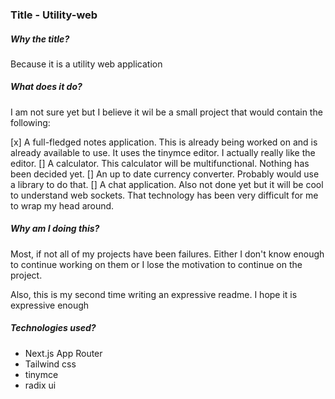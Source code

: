 ### Title - Utility-web

##### Why the title?

Because it is a utility web application

##### What does it do?

I am not sure yet but I believe it wil be a small project that would contain the following:

[x] A full-fledged notes application. This is already being worked on and is already available to use. It uses the tinymce editor. I actually really like the editor.
[] A calculator. This calculator will be multifunctional. Nothing has been decided yet.
[] An up to date currency converter. Probably would use a library to do that. 
[] A chat application. Also not done yet but it will be cool to understand web sockets. That technology has been very difficult for me to wrap my head around.


##### Why am I doing this?

Most, if not all of my projects have been failures. Either I don't know enough to continue working on them or I lose the motivation to continue on the project. 

Also, this is my second time writing an expressive readme. I hope it is expressive enough

##### Technologies used?

* Next.js App Router 
* Tailwind css
* tinymce
* radix ui





